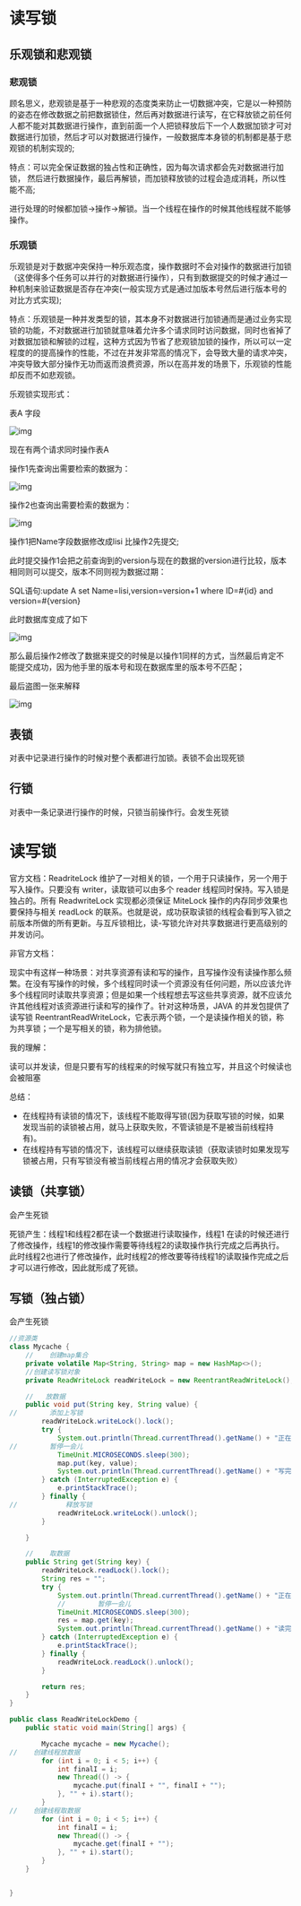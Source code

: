 # 读写锁

## 乐观锁和悲观锁

### 悲观锁

顾名思义，悲观锁是基于一种悲观的态度类来防止一切数据冲突，它是以一种预防的姿态在修改数据之前把数据锁住，然后再对数据进行读写，在它释放锁之前任何人都不能对其数据进行操作，直到前面一个人把锁释放后下一个人数据加锁才可对数据进行加锁，然后才可以对数据进行操作，一般数据库本身锁的机制都是基于悲观锁的机制实现的;

特点：可以完全保证数据的独占性和正确性，因为每次请求都会先对数据进行加锁， 然后进行数据操作，最后再解锁，而加锁释放锁的过程会造成消耗，所以性能不高;

进行处理的时候都加锁->操作->解锁。当一个线程在操作的时候其他线程就不能够操作。



### 乐观锁

乐观锁是对于数据冲突保持一种乐观态度，操作数据时不会对操作的数据进行加锁（这使得多个任务可以并行的对数据进行操作），只有到数据提交的时候才通过一种机制来验证数据是否存在冲突(一般实现方式是通过加版本号然后进行版本号的对比方式实现);

特点：乐观锁是一种并发类型的锁，其本身不对数据进行加锁通而是通过业务实现锁的功能，不对数据进行加锁就意味着允许多个请求同时访问数据，同时也省掉了对数据加锁和解锁的过程，这种方式因为节省了悲观锁加锁的操作，所以可以一定程度的的提高操作的性能，不过在并发非常高的情况下，会导致大量的请求冲突，冲突导致大部分操作无功而返而浪费资源，所以在高并发的场景下，乐观锁的性能却反而不如悲观锁。

乐观锁实现形式：

表A 字段

![img](https://pic3.zhimg.com/80/v2-bc7ca68afd0b4b21b074fc4d7b1d6fba_1440w.jpg)

现在有两个请求同时操作表A

操作1先查询出需要检索的数据为：

![img](https://pic3.zhimg.com/80/v2-5cd684ca5b513391caecfe4fd36dd55e_1440w.jpg)

操作2也查询出需要检索的数据为：

![img](https://pic4.zhimg.com/80/v2-cbe60511d276244eca7e70e3610dfe2b_1440w.jpg)



操作1把Name字段数据修改成lisi 比操作2先提交;

此时提交操作1会把之前查询到的version与现在的数据的version进行比较，版本相同则可以提交，版本不同则视为数据过期：

SQL语句:update A set Name=lisi,version=version+1 where ID=#{id} and version=#{version}

此时数据库变成了如下

![img](https://pic2.zhimg.com/80/v2-391bd2c326b3440047aaf36bdfb81ae1_1440w.jpg)



那么最后操作2修改了数据来提交的时候是以操作1同样的方式，当然最后肯定不能提交成功，因为他手里的版本号和现在数据库里的版本号不匹配；

最后盗图一张来解释

![img](https://pic3.zhimg.com/80/v2-4e4f37cc8e1904713660c9036b8afe7e_1440w.jpg)





## 表锁

对表中记录进行操作的时候对整个表都进行加锁。表锁不会出现死锁

## 行锁

对表中一条记录进行操作的时候，只锁当前操作行。会发生死锁

# 读写锁

官方文档：ReadriteLock 维护了一对相关的锁，一个用于只读操作，另一个用于写入操作。只要没有 writer，读取锁可以由多个 reader 线程同时保持。写入锁是独占的。所有 ReadwriteLock 实现都必须保证 MiteLock 操作的内存同步效果也要保持与相关 readLock 的联系。也就是说，成功获取读锁的线程会看到写入锁之前版本所做的所有更新。与互斥锁相比，读-写锁允许对共享数据进行更高级别的并发访问。

非官方文档：

现实中有这样一种场景：对共享资源有读和写的操作，且写操作没有读操作那么频繁。在没有写操作的时候，多个线程同时读一个资源没有任何问题，所以应该允许多个线程同时读取共享资源；但是如果一个线程想去写这些共享资源，就不应该允许其他线程对该资源进行读和写的操作了。针对这种场景，JAVA 的并发包提供了读写锁 ReentrantReadWriteLock，它表示两个锁，一个是读操作相关的锁，称为共享锁；一个是写相关的锁，称为排他锁。

我的理解：

读可以并发读，但是只要有写的线程来的时候写就只有独立写，并且这个时候读也会被阻塞

总结：

- 在线程持有读锁的情况下，该线程不能取得写锁(因为获取写锁的时候，如果发现当前的读锁被占用，就马上获取失败，不管读锁是不是被当前线程持有)。
- 在线程持有写锁的情况下，该线程可以继续获取读锁（获取读锁时如果发现写锁被占用，只有写锁没有被当前线程占用的情况才会获取失败）

## 读锁（共享锁）

会产生死锁

死锁产生：线程1和线程2都在读一个数据进行读取操作，线程1 在读的时候还进行了修改操作，线程1的修改操作需要等待线程2的读取操作执行完成之后再执行。此时线程2也进行了修改操作，此时线程2的修改要等待线程1的读取操作完成之后才可以进行修改，因此就形成了死锁。

 

## 写锁（独占锁）

会产生死锁



```java
//资源类
class Mycache {
    //    创建map集合
    private volatile Map<String, String> map = new HashMap<>();
    //创建读写锁对象
    private ReadWriteLock readWriteLock = new ReentrantReadWriteLock();

    //   放数据
    public void put(String key, String value) {
//        添加上写锁
        readWriteLock.writeLock().lock();
        try {
            System.out.println(Thread.currentThread().getName() + "正在进行写操作" + key);
//        暂停一会儿
            TimeUnit.MICROSECONDS.sleep(300);
            map.put(key, value);
            System.out.println(Thread.currentThread().getName() + "写完了" + key);
        } catch (InterruptedException e) {
            e.printStackTrace();
        } finally {
//            释放写锁
            readWriteLock.writeLock().unlock();
        }

    }

    //    取数据
    public String get(String key) {
        readWriteLock.readLock().lock();
        String res = "";
        try {
            System.out.println(Thread.currentThread().getName() + "正在进行读操作" + key);
            //        暂停一会儿
            TimeUnit.MICROSECONDS.sleep(300);
            res = map.get(key);
            System.out.println(Thread.currentThread().getName() + "读完了" + key);
        } catch (InterruptedException e) {
            e.printStackTrace();
        } finally {
            readWriteLock.readLock().unlock();
        }

        return res;
    }
}

public class ReadWriteLockDemo {
    public static void main(String[] args) {

        Mycache mycache = new Mycache();
//    创建线程放数据
        for (int i = 0; i < 5; i++) {
            int finalI = i;
            new Thread(() -> {
                mycache.put(finalI + "", finalI + "");
            }, "" + i).start();
        }
//    创建线程取数据
        for (int i = 0; i < 5; i++) {
            int finalI = i;
            new Thread(() -> {
                mycache.get(finalI + "");
            }, "" + i).start();
        }
    }


}
```

